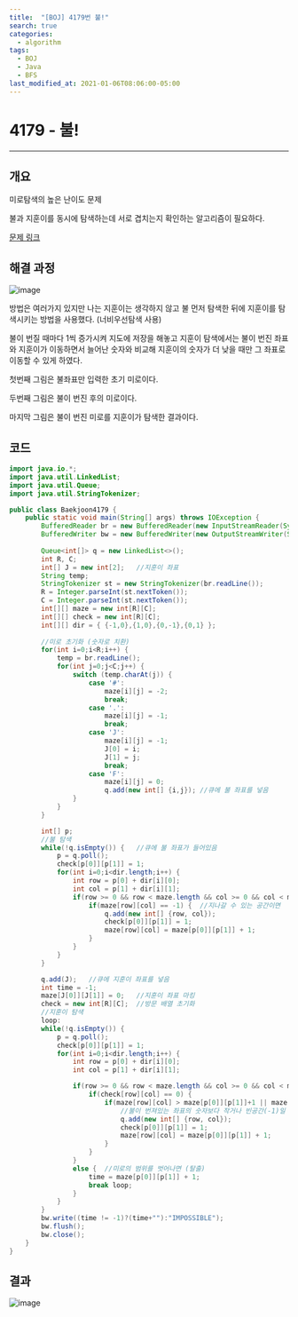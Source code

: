 ```yaml
---
title:  "[BOJ] 4179번 불!"
search: true
categories: 
  - algorithm
tags:
  - BOJ
  - Java
  - BFS
last_modified_at: 2021-01-06T08:06:00-05:00
---
```



# 4179 - 불!
---

## 개요

미로탐색의 높은 난이도 문제

불과 지훈이를 동시에 탐색하는데 서로 겹치는지 확인하는 알고리즘이 필요하다. 

[문제 링크](https://www.acmicpc.net/problem/4179)

## 해결 과정


![image](https://user-images.githubusercontent.com/47655983/98988155-8dc21500-256a-11eb-8665-be3858b7a69a.png)

방법은 여러가지 있지만 나는 지훈이는 생각하지 않고 불 먼저 탐색한 뒤에 지훈이를 탐색시키는 방법을 사용했다. (너비우선탐색 사용)

불이 번질 때마다 1씩 증가시켜 지도에 저장을 해놓고 지훈이 탐색에서는 불이 번진 좌표와 지훈이가 이동하면서 늘어난 숫자와 비교해 지훈이의 숫자가 더 낮을 때만 그 좌표로 이동할 수 있게 하였다.

첫번째 그림은 불좌표만 입력한 초기 미로이다.

두번째 그림은 불이 번진 후의 미로이다.

마지막 그림은 불이 번진 미로를 지훈이가 탐색한 결과이다.

## 코드

```java
import java.io.*;
import java.util.LinkedList;
import java.util.Queue;
import java.util.StringTokenizer;

public class Baekjoon4179 {
    public static void main(String[] args) throws IOException {
        BufferedReader br = new BufferedReader(new InputStreamReader(System.in));
        BufferedWriter bw = new BufferedWriter(new OutputStreamWriter(System.out));
        
        Queue<int[]> q = new LinkedList<>();
        int R, C;
        int[] J = new int[2];   //지훈이 좌표
        String temp;
        StringTokenizer st = new StringTokenizer(br.readLine());
        R = Integer.parseInt(st.nextToken());
        C = Integer.parseInt(st.nextToken());
        int[][] maze = new int[R][C];
        int[][] check = new int[R][C];
        int[][] dir = { {-1,0},{1,0},{0,-1},{0,1} };
        
        //미로 초기화 (숫자로 치환)
        for(int i=0;i<R;i++) {
            temp = br.readLine();
            for(int j=0;j<C;j++) {
                switch (temp.charAt(j)) {
                    case '#':
                        maze[i][j] = -2;
                        break;
                    case '.':
                        maze[i][j] = -1;
                        break;
                    case 'J':
                        maze[i][j] = -1;
                        J[0] = i;
                        J[1] = j;
                        break;
                    case 'F':
                        maze[i][j] = 0;
                        q.add(new int[] {i,j}); //큐에 불 좌표를 넣음
                }
            }
        }

        int[] p;
        //불 탐색
        while(!q.isEmpty()) {   //큐에 불 좌표가 들어있음
            p = q.poll();
            check[p[0]][p[1]] = 1;
            for(int i=0;i<dir.length;i++) {
                int row = p[0] + dir[i][0];
                int col = p[1] + dir[i][1];
                if(row >= 0 && row < maze.length && col >= 0 && col < maze[0].length) {
                    if(maze[row][col] == -1) {  //지나갈 수 있는 공간이면
                        q.add(new int[] {row, col});
                        check[p[0]][p[1]] = 1;
                        maze[row][col] = maze[p[0]][p[1]] + 1;
                    }
                }
            }
        }

        q.add(J);   //큐에 지훈이 좌표를 넣음
        int time = -1;
        maze[J[0]][J[1]] = 0;   //지훈이 좌표 마킹
        check = new int[R][C];  //방문 배열 초기화
        //지훈이 탐색
        loop:
        while(!q.isEmpty()) {
            p = q.poll();
            check[p[0]][p[1]] = 1;
            for(int i=0;i<dir.length;i++) {
                int row = p[0] + dir[i][0];
                int col = p[1] + dir[i][1];

                if(row >= 0 && row < maze.length && col >= 0 && col < maze[0].length) {
                    if(check[row][col] == 0) {
                        if(maze[row][col] > maze[p[0]][p[1]]+1 || maze[row][col] == -1) {
                            //불이 번져있는 좌표의 숫자보다 작거나 빈공간(-1)일 경우
                            q.add(new int[] {row, col});
                            check[p[0]][p[1]] = 1;
                            maze[row][col] = maze[p[0]][p[1]] + 1;
                        }
                    }
                }
                else {  //미로의 범위를 벗어나면 (탈출)
                    time = maze[p[0]][p[1]] + 1;
                    break loop;
                }
            }
        }
        bw.write((time != -1)?(time+""):"IMPOSSIBLE");
        bw.flush();
        bw.close();
    }
}
```

## 결과

![image](https://user-images.githubusercontent.com/47655983/98988985-d0382180-256b-11eb-80da-32c76041abb2.png)